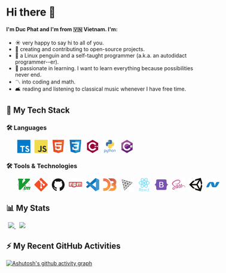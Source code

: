 # Hi there 👋

#### I'm Duc Phat and I'm from 🇻🇳 Vietnam. I'm:

- ☀️ very happy to say hi to all of you.
- 📨 creating and contributing to open-source projects.
- 🐧 a Linux penguin and a self-taught programmer (a.k.a. an autodidact programmer--er).
- 🚀 passionate in learning. I want to learn everything because possibilities never end.
- 〽️ into coding and math.
- 🛋️ reading and listening to classical music whenever I have free time.

## 🍔  My Tech Stack

### 🛠️ Languages

<div style="display: flex;">
  <img src="https://raw.githubusercontent.com/devicons/devicon/master/icons/typescript/typescript-original.svg" alt="typescript" width="36" height="36" style="margin: 0 5px 0 29px" />
  <img src="https://raw.githubusercontent.com/devicons/devicon/master/icons/javascript/javascript-original.svg" alt="javascript" width="36" height="36" style="margin: 0 5px" />
  <img src="https://raw.githubusercontent.com/devicons/devicon/master/icons/html5/html5-original.svg" alt="html5" width="36" height="36" style="margin: 0 5px" />
  <img src="https://raw.githubusercontent.com/devicons/devicon/master/icons/css3/css3-original.svg" alt="html5" width="36" height="36" style="margin: 0 5px" />
  <img src="https://raw.githubusercontent.com/devicons/devicon/master/icons/cplusplus/cplusplus-plain.svg" alt="cplusplus" width="36" height="36" style="margin: 0 5px" />
  <img src="https://raw.githubusercontent.com/devicons/devicon/master/icons/python/python-original-wordmark.svg" alt="python" width="36" height="36" style="margin: 0 5px" />
  <img src="https://raw.githubusercontent.com/devicons/devicon/master/icons/csharp/csharp-original.svg" alt="csharp" width="36" height="36" style="margin: 0 5px" />
</div>
  
### 🛠️ Tools & Technologies

<div style="display: flex;">
  <img src="https://raw.githubusercontent.com/devicons/devicon/master/icons/vim/vim-plain.svg" alt="vim" width="36" height="36" style="margin: 0 5px 0 29px" />
  <img src="https://raw.githubusercontent.com/devicons/devicon/master/icons/git/git-original.svg" alt="git" width="36" height="36" style="margin: 0 5px" />
  <img src="https://raw.githubusercontent.com/devicons/devicon/master/icons/github/github-original.svg" alt="github" width="36" height="36" style="margin: 0 5px" />
  <img src="https://raw.githubusercontent.com/devicons/devicon/master/icons/npm/npm-original-wordmark.svg" alt="npm" width="36" height="36" style="margin: 0 5px" />
  <img src="https://raw.githubusercontent.com/devicons/devicon/master/icons/vscode/vscode-original.svg" alt="vscode" width="36" height="36" style="margin: 0 5px" />

  <img src="https://raw.githubusercontent.com/devicons/devicon/master/icons/d3js/d3js-original.svg" alt="d3js" width="36" height="36" style="margin: 0 5px" />
  <img src="https://raw.githubusercontent.com/devicons/devicon/master/icons/threejs/threejs-original.svg" alt="threejs" width="36" height="36" style="margin: 0 5px" />
  <img src="https://raw.githubusercontent.com/devicons/devicon/master/icons/react/react-original-wordmark.svg" alt="react" width="36" height="36" style="margin: 0 5px" />
  <img src="https://raw.githubusercontent.com/devicons/devicon/master/icons/bootstrap/bootstrap-plain.svg" alt="bootstrap" width="36" height="36" style="margin: 0 5px" />
  <img src="https://raw.githubusercontent.com/devicons/devicon/master/icons/sass/sass-original.svg" alt="sass" width="36" height="36" style="margin: 0 5px" />
  <img src="https://raw.githubusercontent.com/devicons/devicon/master/icons/unity/unity-original.svg" alt="unity" width="36" height="36" style="margin: 0 5px" />
  <img src="https://raw.githubusercontent.com/devicons/devicon/master/icons/dot-net/dot-net-plain.svg" alt="dot-net" width="36" height="36" style="margin: 0 5px" />
</div>
  
## 📊 My Stats

<p>
  <a href="https://github.com/imaphatduc/cubecubed" alt="Imaphatduc's GitHub Stats" style="margin: 5px;">
    <img height="160em" src="https://github-readme-stats.vercel.app/api?username=imaphatduc&count_private=true&show_icons=true&border_color=fca7ea&border_radius=10&bg_color=191a2a&title_color=ffc777&icon_color=82aaff&text_color=c8d3f5" />
  </a>
  <a href="https://github.com/imaphatduc/cubecubed" alt="Imaphatduc's GitHub Stats" style="margin: 5px;">
    <img height="160em" src="https://github-readme-stats.vercel.app/api/top-langs/?username=imaphatduc&layout=compact&border_color=fca7ea&border_radius=10&bg_color=191a2a&title_color=ffc777&text_color=c8d3f5" />
  </a>
</p>

## ⚡ My Recent GitHub Activities

[![Ashutosh's github activity graph](https://activity-graph.herokuapp.com/graph?username=imaphatduc&bg_color=none&line=81e1fc&color=ffc777&custom_title=&hide_border=true&area=true)](https://github.com/imaphatduc/cubecubed)
